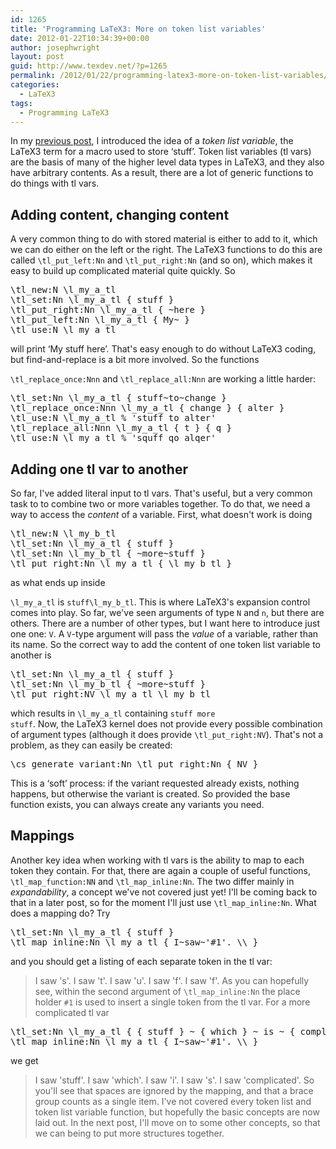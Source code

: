 ```yaml
---
id: 1265
title: 'Programming LaTeX3: More on token list variables'
date: 2012-01-22T10:34:39+00:00
author: josephwright
layout: post
guid: http://www.texdev.net/?p=1265
permalink: /2012/01/22/programming-latex3-more-on-token-list-variables/
categories:
  - LaTeX3
tags:
  - Programming LaTeX3
---
```

In my <a title="Programming LaTeX3: Token list variables" href="http://www.texdev.net/2011/12/26/programming-latex3-token-list-variables/">previous post</a>, I introduced the idea of a <em>token list variable</em>, the LaTeX3 term for a macro used to store ‘stuff’. Token list variables (tl vars) are the basis of many of the higher level data types in LaTeX3, and they also have arbitrary contents. As a result, there are a lot of generic functions to do things with tl vars.
<h2>Adding content, changing content</h2>
A very common thing to do with stored material is either to add to it, which we can do either on the left or the right. The LaTeX3 functions to do this are called <code>\tl_put_left:Nn</code> and <code>\tl_put_right:Nn</code> (and so on), which makes it easy to build up complicated material quite quickly. So
<pre>\tl_new:N \l_my_a_tl
\tl_set:Nn \l_my_a_tl { stuff }
\tl_put_right:Nn \l_my_a_tl { ~here }
\tl_put_left:Nn \l_my_a_tl { My~ }
\tl_use:N \l_my_a_tl</pre>
will print ‘My stuff here’. That's easy enough to do without LaTeX3 coding, but find-and-replace is a bit more involved. So the functions

<code>\tl_replace_once:Nnn</code> and <code>\tl_replace_all:Nnn</code> are working a little harder:
<pre>\tl_set:Nn \l_my_a_tl { stuff~to~change }
\tl_replace_once:Nnn \l_my_a_tl { change } { alter }
\tl_use:N \l_my_a_tl % 'stuff to alter'
\tl_replace_all:Nnn \l_my_a_tl { t } { q }
\tl_use:N \l_my_a_tl % 'squff qo alqer'</pre>
<h2>Adding one tl var to another</h2>
So far, I've added literal input to tl vars. That's useful, but a very common task to to combine two or more variables together. To do that, we need a way to access the <em>content</em> of a variable. First, what doesn't work is doing
<pre>\tl_new:N \l_my_b_tl
\tl_set:Nn \l_my_a_tl { stuff }
\tl_set:Nn \l_my_b_tl { ~more~stuff }
\tl_put_right:Nn \l_my_a_tl { \l_my_b_tl }</pre>
as what ends up inside

<code>\l_my_a_tl</code> is <code>stuff\l_my_b_tl</code>. This is where LaTeX3's expansion control comes into play. So far, we've seen arguments of type <code>N</code> and <code>n</code>, but there are others. There are a number of other types, but I want here to introduce just one one: <code>V</code>. A <code>V</code>-type argument will pass the <em>value</em> of a variable, rather than its name. So the correct way to add the content of one token list variable to another is
<pre>\tl_set:Nn \l_my_a_tl { stuff }
\tl_set:Nn \l_my_b_tl { ~more~stuff }
\tl_put_right:NV \l_my_a_tl \l_my_b_tl</pre>
which results in <code>\l_my_a_tl</code> containing <code>stuff more stuff</code>. Now, the LaTeX3 kernel does not provide every possible combination of argument types (although it does provide <code>\tl_put_right:NV</code>). That's not a problem, as they can easily be created:
<pre>\cs_generate_variant:Nn \tl_put_right:Nn { NV }</pre>
This is a ‘soft’ process: if the variant requested already exists, nothing happens, but otherwise the variant is created. So provided the base function exists, you can always create any variants you need.
<h2>Mappings</h2>
Another key idea when working with tl vars is the ability to map to each token they contain. For that, there are again a couple of useful functions, <code>\tl_map_function:NN</code> and <code>\tl_map_inline:Nn</code>. The two differ mainly in <em>expandability</em>, a concept we've not covered just yet! I'll be coming back to that in a later post, so for the moment I'll just use <code>\tl_map_inline:Nn</code>. What does a mapping do? Try
<pre>\tl_set:Nn \l_my_a_tl { stuff }
\tl_map_inline:Nn \l_my_a_tl { I~saw~'#1'. \\ }</pre>
and you should get a listing of each separate token in the tl var:
<blockquote>I saw 's'. I saw 't'. I saw 'u'. I saw 'f'. I saw 'f'. As you can hopefully see, within the second argument of <code>\tl_map_inline:Nn</code> the place holder <code>#1</code> is used to insert a single token from the tl var. For a more complicated tl var</blockquote>
<pre>\tl_set:Nn \l_my_a_tl { { stuff } ~ { which } ~ is ~ { complicated } }
\tl_map_inline:Nn \l_my_a_tl { I~saw~'#1'. \\ }</pre>
we get
<blockquote>I saw 'stuff'. I saw 'which'. I saw 'i'. I saw 's'. I saw 'complicated'. So you'll see that spaces are ignored by the mapping, and that a brace group counts as a single item. I've not covered every token list and token list variable function, but hopefully the basic concepts are now laid out. In the next post, I'll move on to some other concepts, so that we can being to put more structures together.</blockquote>